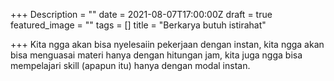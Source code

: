 +++
Description = ""
date = 2021-08-07T17:00:00Z
draft = true
featured_image = ""
tags = []
title = "Berkarya butuh istirahat"

+++
Kita ngga akan bisa nyelesaiin pekerjaan dengan instan, kita ngga akan bisa menguasai materi hanya dengan hitungan jam, kita juga ngga bisa mempelajari skill (apapun itu) hanya dengan modal instan. 